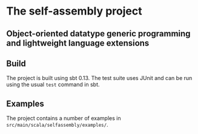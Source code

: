 # The self-assembly project

## Object-oriented datatype generic programming and lightweight language extensions

## Build

The project is built using sbt 0.13. The test suite uses JUnit and can be run
using the usual `test` command in sbt.

## Examples

The project contains a number of examples in
`src/main/scala/selfassembly/examples/`.
